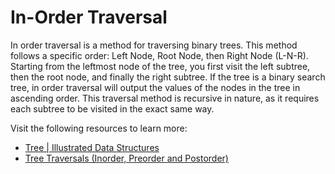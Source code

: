 # In-Order Traversal

In order traversal is a method for traversing binary trees. This method follows a specific order: Left Node, Root Node, then Right Node (L-N-R). Starting from the leftmost node of the tree, you first visit the left subtree, then the root node, and finally the right subtree. If the tree is a binary search tree, in order traversal will output the values of the nodes in the tree in ascending order. This traversal method is recursive in nature, as it requires each subtree to be visited in the exact same way.

Visit the following resources to learn more:

- [Tree | Illustrated Data Structures](https://www.youtube.com/watch?v=S2W3SXGPVyU)
- [Tree Traversals (Inorder, Preorder and Postorder)](https://www.geeksforgeeks.org/tree-traversals-inorder-preorder-and-postorder/)
